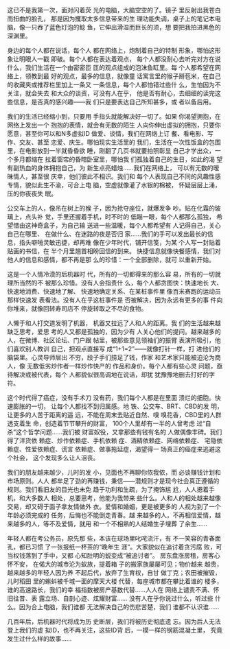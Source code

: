 这已不是我第一次，面对闪着荧 光的电脑，大脑空空的了。镜子 里反射出我苍白而扭曲的脸孔， 那是因为攫取太多信息带来的生 理功能失调，桌子上的笔记本电 脑，像一只吞了蓝色灯泡的鲶 鱼，它伸出滑湿而巨长的须，想 要把我拍进黑色的深渊里。

身边的每个人都在说话，每个人 都在网络上，炮制着自己的特制 形象，哪怕这形象让明眼人一戳 即破。每个人都在表达着观点， 每个人都没耐心去听完对方在说 什么，我们生活在一个由密密匝 匝的观点组成的泡沫鱼缸里。每 个人都希望在网络上，领教到最 好的观点，最多的信息，就像童 话寓言里的猴子掰苞米，在自己 的收藏夹或推荐栏里加上一条又 一条信息，每个人都怕错过些什 么，生怕因为不关注，就会失去 和大众的谈资，可没有人在乎， 他是否有耐心，去细细的读完这 些信息，是否真的感兴趣——我 们只是要表达自己所知甚多，或 者以备后用。

我们的生活已经缩小到，只要用 手指头就能解决好一切了。如果 你渴望拥抱，在网络上发出一个 抱抱的表情，就会有无数的陌生 人向你伸出虚拟的拥抱，只要你 愿意，甚至你可以和N多虚拟ID 做爱、谈情，我们在网络上订 餐、看电影、写作、交友、甚至 恋爱、庆生。哪怕现实生活里的 我们，生活在一次性饭盒的包围 里，在电影放到一半就昏昏欲 睡，刚翻了几页书就要拍照彰显 自己才学出众，一个多月都缩在 拉着窗帘的昏暗卧室里，哪怕我 们孤独着自己的生日，如此的渴 望有副热血的身体拥抱自己，为 新生点亮蜡烛……我们在网络上， 可以有无数的暧昧情人，甚至很 庆幸，他们彼此不相识。我们和 每个人表现自己不同的风趣性感 专情，貌似此生不渝，可合上电 脑，空虚就像灌了水银的棉被， 怀疑层层上涌，压的你夜夜失 眠。

公交车上的人，像吊在树上的猴 子，因为抢夺座位，就爆发争 吵。贴在化霜的玻璃上，点头补 觉，手里还握着手机，时不时的 低瞄一眼，每个人都那么孤独， 希望借由这神奇盒子，为自己输 送进一些温暖，每个人都希望有 人记得自己，关心自己在哪里、 在做什么、在迷路的夜是否归 家……我们的手可以发出最长的信 息，指头噼啪灵敏迅捷，却再难 像在少年时代，铺开信笺，为某 个人写一封贴着贴画的书信，在 半个月里翘首相盼回信的到来。 快捷信息就像快餐感情，我们对 他人的信息和感情，都不再是那 么的珍惜：一个全部删除，就可 以重新开始。

这是一个人情冷漠的后机器时 代，所有的一切都得来的那么容 易，所有的一切就理所当然的不 被那么珍惜。没有人会指责什 么，每个人都贪图快：快速地长 大、快速地消费、快速地了解、 快速地确定关系、在某桩事件里 像百米赛跑的运动员那样快速发 表看法。没有人在乎这桩事件是 否被解决，因为永远有更多的事 件向你堆来，就像回转寿司店不 停旋转取之不尽的食物。

人懒于和人打交道发明了机器， 机器又拉远了人和人的距离。我 们的生活越来越缺乏思考，爱思 考的人又都是孤独的，因为少有 人关心他们的提问。越来越多的 人，在微博、社区论坛、门户跟 帖里，被那些意见领袖们的振臂 表演所吸引，他们喜欢别人教训 自己，把观点直接写 成“1+1=2”——就像打针一样，打 进他们的脑袋里。心灵导师层出 不穷，段子手们捞足了钱，作家 和艺术家只能被迫沦为商人，像 无数低劣炒作者一样炒作快产的 作品和身价。每个人都有些心灵 问题，亟待解决或被代表，每个 人都貌似很高调地在说话，却犹 犹豫豫地删去打好的字符。

这个时代得了癌症，没有手术刀 没有药，我们每个人都是在里面 溃烂的细胞。快速膨胀的一切， 让每个人都找不到归属感。地 铁、公交车、BRT、CBD的发 明，让更多的人苦于距离的遥 远，不能在周末去贴近自然、嗅 嗅花香，CBD里的人群透支着生 命，创造着节节攀升的财富， 100个人里却有一半的人曾考虑 过“自杀”这个哲学问题……我们被 财富奴役，又拿那些有钱有名的 人做偶像丰碑。我们得了洋货依 赖症、炒作依赖症、手机依赖 症、酒精依赖症、网络依赖症、 宅隐依赖症、性爱依赖症、谎言 依赖症、做事拖延症，渴望得一 场真正的癌症来逃避这个社会， 这个发现多么让人沮丧。

我们的朋友越来越少，儿时的发 小，见面也不再聊你侬我侬，而 必谈赚钱计划和市场原则。人人 都牟足了劲的再赚钱，秉信——潜规则才是现今社会真正遵循的 规则。我们看旧友的目光也未免 趋于功利和生疏，为了掩饰尴 尬，人人摁着手机，和大多数人 相处，总要思考，他能为我带来 些什么。人和人的相处越来越像 交易，却又碍于面子拿友情做外 衣。爱情和婚姻，更是被更多的 人视为到了一个年龄必须完成的 任务，后悔也不能倒走青春。越 来越多的人，不再相信爱情，越 来越多的人，等不及爱情，就用 和一个不相熟的人结婚生子埋葬 了余生……

年轻人都在考公务员，原先那 些，本该在球场里叱咤流汗，有 不一笑容的青春面孔，都已习惯 了一张报纸一杯茶的“晚年生 涯”。大家貌似在追讨着贪污腐 败，可当权钱落到了手中，又都 心知肚明的蜕变成“被追讨者”。 房东盘涨房租，房客心怀不安， 在偌大的城市沦为蚁族，提着箱 子的搬家族屡屡可见；物价越来 越贵，越来越多的年轻人因为养 不起后代，放弃了生育权，自甘 做丁克；农田被摧毁，儿时稻田 里的蝌蚪被千城一面的摩天大楼 代替，每座城市都在攀比着谁的 楼多，谁的高速路长，我们的幸 福指数被房产基数代替……人人在 网络上谴责不满、怀旧往昔、表 露立场、自剖心迹、炫耀财富…… 没有人在乎你说过什么，听过些 什么。因为合上电脑，我们谁都 无法解决自己的伤悲苦楚，我们 谁都不认识谁……

几百年后，后机器时代将成为历 史断层，我们将被历史彻底遗 忘。因为后人无法登上我们的虚 拟ID，也不再关注，这些ID背 后，一模一样的钢筋混凝土里， 究竟发生过什么样的故事……
